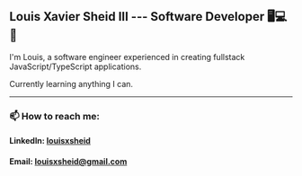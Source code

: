 ## Louis Xavier Sheid III --- Software Developer 🖥️💻📱

I'm Louis, a software engineer experienced in creating fullstack JavaScript/TypeScript applications.

Currently learning anything I can.

<hr>

### 📫 How to reach me:
  
#### LinkedIn: <a href='https://www.linkedin.com/in/louisxsheid/' target=”_blank”>louisxsheid</a>

#### Email: louisxsheid@gmail.com
